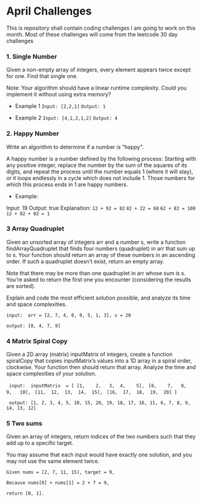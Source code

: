 # April Challenges
This is repository shall contain coding challenges I am going to work on this month. Most of these challenges will come from the leetcode 30 day challenges

### 1. Single Number
Given a non-empty array of integers, every element appears twice except for one. Find that single one.

Note:
Your algorithm should have a linear runtime complexity. Could you implement it without using extra memory?

- Example 1
```Input: [2,2,1]```
```Output: 1```

- Example 2
```Input: [4,1,2,1,2]```
```Output: 4```

### 2. Happy Number
Write an algorithm to determine if a number is "happy".

A happy number is a number defined by the following process: Starting with any positive integer, replace the number by the sum of the squares of its digits, and repeat the process until the number equals 1 (where it will stay), or it loops endlessly in a cycle which does not include 1. Those numbers for which this process ends in 1 are happy numbers.

- Example: 

Input: 19
Output: true
Explanation: 
``` 12 + 92 = 82 ```
``` 82 + 22 = 68 ```
``` 62 + 82 = 100 ```
``` 12 + 02 + 02 = 1 ```

### 3 Array Quadruplet
Given an unsorted array of integers arr and a number s, write a function findArrayQuadruplet that finds four numbers (quadruplet) in arr that sum up to s. Your function should return an array of these numbers in an ascending order. If such a quadruplet doesn’t exist, return an empty array.

Note that there may be more than one quadruplet in arr whose sum is s. You’re asked to return the first one you encounter (considering the results are sorted).

Explain and code the most efficient solution possible, and analyze its time and space complexities.

```input:  arr = [2, 7, 4, 0, 9, 5, 1, 3], s = 20```

```output: [0, 4, 7, 9]```

### 4 Matrix Spiral Copy

Given a 2D array (matrix) inputMatrix of integers, create a function spiralCopy that copies inputMatrix’s values into a 1D array in a spiral order, clockwise. Your function then should return that array. Analyze the time and space complexities of your solution.

``` input:  inputMatrix  = [ [1,    2,   3,  4,    5],```
                         ``` [6,    7,   8,  9,   10],```
                         ``` [11,  12,  13,  14,  15],```
                         ``` [16,  17,  18,  19,  20] ]```

``` output: [1, 2, 3, 4, 5, 10, 15, 20, 19, 18, 17, 16, 11, 6, 7, 8, 9, 14, 13, 12]```

### 5 Two sums

Given an array of integers, return indices of the two numbers such that they add up to a specific target.

You may assume that each input would have exactly one solution, and you may not use the same element twice.

```Given nums = [2, 7, 11, 15], target = 9,```

```Because nums[0] + nums[1] = 2 + 7 = 9,```

```return [0, 1].```